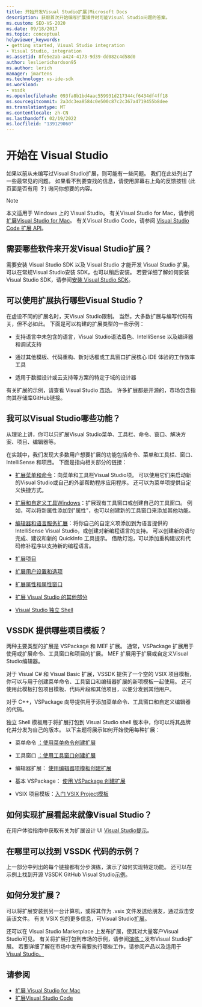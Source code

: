 ```yaml
---
title: 开始开发Visual Studio扩展|Microsoft Docs
description: 获取首次开始编写扩展插件时可能Visual Studio问题的答案。
ms.custom: SEO-VS-2020
ms.date: 09/18/2017
ms.topic: conceptual
helpviewer_keywords:
- getting started, Visual Studio integration
- Visual Studio, integration
ms.assetid: 8fe5e2ab-a424-4173-9d39-dd082c4d58d0
author: leslierichardson95
ms.author: lerich
manager: jmartens
ms.technology: vs-ide-sdk
ms.workload:
- vssdk
ms.openlocfilehash: 093fa8b1bd4aac559931d217344cf6434df4ff18
ms.sourcegitcommit: 2a3dc3ea8584c0e500c87c2c367a4719455b8dee
ms.translationtype: MT
ms.contentlocale: zh-CN
ms.lasthandoff: 02/19/2022
ms.locfileid: "139129060"
---
```

# <a name="start-developing-extensions-in-visual-studio"></a>开始在 Visual Studio

如果以前从未编写过Visual Studio扩展，则可能有一些问题。 我们在此处列出了一些最常见的问题。 如果看不到要查找的信息，请使用屏幕右上角的反馈按钮 (此页面是否有用 **？**) 询问你想要的内容。

> [!NOTE]
> 本文适用于 Windows 上的 Visual Studio。 有关Visual Studio for Mac，请参阅[扩展Visual Studio for Mac](/previous-versions/visualstudio/mac/extending-visual-studio-mac-walkthrough)。 有关Visual Studio Code，请参阅 [Visual Studio Code 扩展 API](https://code.visualstudio.com/api)。

## <a name="what-software-do-i-need-to-develop-visual-studio-extensions"></a>需要哪些软件来开发Visual Studio扩展？

需要安装 Visual Studio SDK 以及 Visual Studio 才能开发 Visual Studio 扩展。 可以在常规Visual Studio安装 SDK，也可以稍后安装。 若要详细了解如何安装 Visual Studio SDK，请参阅[安装 Visual Studio SDK](../extensibility/installing-the-visual-studio-sdk.md)。

## <a name="what-kinds-of-things-can-i-do-with-visual-studio-extensions"></a>可以使用扩展执行哪些Visual Studio？

在虚设不同的扩展名时，天Visual Studio限制。 当然，大多数扩展与编写代码有关，但不必如此。 下面是可以构建的扩展类型的一些示例：

- 支持语言中未包含的语言，Visual Studio语法着色、IntelliSense 以及编译器和调试支持

- 通过其他模板、代码重构、新对话框或工具窗口扩展核心 IDE 体验的工作效率工具

- 适用于数据设计或云支持等方案的特定于域的设计器

有关扩展的示例，请查看 Visual Studio [市场](https://marketplace.visualstudio.com/vs)。 许多扩展都是开源的，市场包含指向其存储库GitHub链接。

## <a name="which-visual-studio-features-can-i-extend"></a>我可以Visual Studio哪些功能？

从理论上讲，你可以只扩展Visual Studio菜单、工具栏、命令、窗口、解决方案、项目、编辑器等。

在实践中，我们发现大多数用户想要扩展的功能包括命令、菜单和工具栏、窗口、IntelliSense 和项目。 下面是指向相关部分的链接：

- [扩展菜单和命令](../extensibility/extending-menus-and-commands.md)：向菜单和工具栏Visual Studio项。 可以使用它们来启动新的Visual Studio或自己的外部帮助程序应用程序。 还可以为菜单项提供自定义快捷方式。

- [扩展和自定义工具Windows](../extensibility/extending-and-customizing-tool-windows.md)：扩展现有工具窗口或创建自己的工具窗口。 例如，可以将新属性添加到"属性"，也可以创建新的工具窗口来添加其他功能。

- [编辑器和语言服务扩展](../extensibility/editor-and-language-service-extensions.md)：将你自己的自定义项添加到为语言提供的 IntelliSense Visual Studio，或创建对新编程语言的支持。 可以创建新的语句完成、建议和新的 QuickInfo 工具提示。 借助灯泡，可以添加重构建议和代码修补程序以支持新的编程语言。

- [扩展项目](../extensibility/extending-projects.md)

- [扩展用户设置和选项](../extensibility/extending-user-settings-and-options.md)

- [扩展属性和属性窗口](../extensibility/extending-properties-and-the-property-window.md)

- [扩展 Visual Studio 的其他部分](../extensibility/extending-other-parts-of-visual-studio.md)

- [Visual Studio 独立 Shell](https://visualstudio.microsoft.com/vs/older-downloads/isolated-shell/)

## <a name="what-project-templates-are-provided-by-the-vssdk"></a><a name="BKMK_ProjectTemplate"></a> VSSDK 提供哪些项目模板？
 两种主要类型的扩展是 VSPackage 和 MEF 扩展。 通常，VSPackage 扩展用于使用或扩展命令、工具窗口和项目的扩展。 MEF 扩展用于扩展或自定义Visual Studio编辑器。

 对于 Visual C# 和 Visual Basic 扩展，VSSDK 提供了一个空的 VSIX 项目模板，你可以与用于创建菜单命令、工具窗口和编辑器扩展的新项模板一起使用。 还可使用此模板打包项目模板、代码片段和其他项目，以便分发到其他用户。

 对于 C++，VSPackage 向导提供用于添加菜单命令、工具窗口和自定义编辑器的代码。

 独立 Shell 模板用于将扩展打包到 Visual Studio shell 版本中，你可以将其品牌化并分发为自己的版本。 以下主题将展示如何开始使用每种扩展：

- 菜单命令 [：使用菜单命令创建扩展](../extensibility/creating-an-extension-with-a-menu-command.md)

- 工具窗口 [：使用工具窗口创建扩展](../extensibility/creating-an-extension-with-a-tool-window.md)

- 编辑器扩展： [使用编辑器项模板创建扩展](../extensibility/creating-an-extension-with-an-editor-item-template.md)

- 基本 VSPackage： [使用 VSPackage 创建扩展](../extensibility/creating-an-extension-with-a-vspackage.md)

- VSIX 项目模板：[入门 VSIX Project模板](../extensibility/getting-started-with-the-vsix-project-template.md)

## <a name="how-do-i-get-my-extension-to-look-like-visual-studio"></a>如何实现扩展看起来就像Visual Studio？
 在用户体验指南中获取有关为扩展设计 UI [Visual Studio提示](../extensibility/ux-guidelines/visual-studio-user-experience-guidelines.md)。

## <a name="where-can-i-find-examples-of-vssdk-code"></a>在哪里可以找到 VSSDK 代码的示例？
 上一部分中列出的每个链接都有分步演练，演示了如何实现特定功能。 还可以在示例上找到开源 VSSDK GitHub Visual Studio[示例](https://github.com/Microsoft/VSSDK-Extensibility-Samples)。

## <a name="how-can-i-distribute-my-extension"></a>如何分发扩展？
 可以将扩展安装到另一台计算机，或将其作为 .vsix 文件发送给朋友，通过双击安装该文件。 有关 VSIX 包的更多信息，可Visual Studio[扩展](../extensibility/shipping-visual-studio-extensions.md)。

 还可以在 Visual Studio Marketplace 上发布扩展，使其对大量客户Visual Studio可见。 有关将扩展打包到市场的示例，请参阅[演练：](../extensibility/walkthrough-publishing-a-visual-studio-extension.md)发布Visual Studio扩展。 若要详细了解在市场中发布需要执行哪些工作，请参阅产品以及适用于 [Visual Studio。](/azure/devops/extend/overview?view=vsts&preserve-view=true)

## <a name="see-also"></a>请参阅

- [扩展 Visual Studio for Mac](/previous-versions/visualstudio/mac/extending-visual-studio-mac-walkthrough)
- [扩展Visual Studio Code](https://code.visualstudio.com/api)
